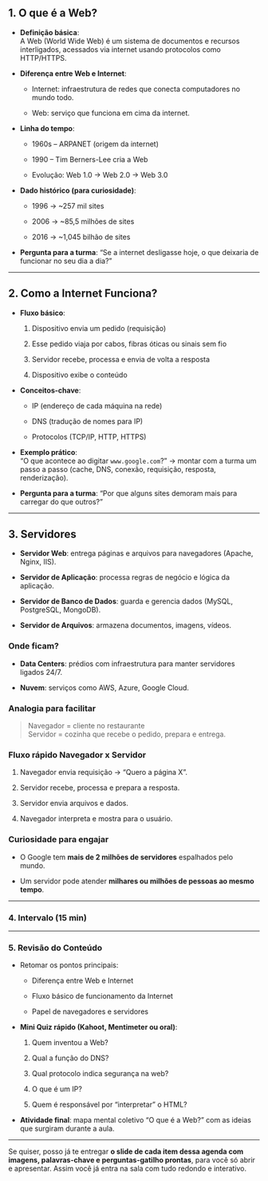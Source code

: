 ## **1. O que é a Web?**

- **Definição básica**:  
    A Web (World Wide Web) é um sistema de documentos e recursos interligados, acessados via internet usando protocolos como HTTP/HTTPS.
    
- **Diferença entre Web e Internet**:
    
    - Internet: infraestrutura de redes que conecta computadores no mundo todo.
        
    - Web: serviço que funciona em cima da internet.
        
- **Linha do tempo**:
    
    - 1960s – ARPANET (origem da internet)
        
    - 1990 – Tim Berners-Lee cria a Web
        
    - Evolução: Web 1.0 → Web 2.0 → Web 3.0
        
- **Dado histórico (para curiosidade)**:
    
    - 1996 → ~257 mil sites
        
    - 2006 → ~85,5 milhões de sites
        
    - 2016 → ~1,045 bilhão de sites
        
- **Pergunta para a turma**: “Se a internet desligasse hoje, o que deixaria de funcionar no seu dia a dia?”
    

---

## **2. Como a Internet Funciona?**

- **Fluxo básico**:
    
    1. Dispositivo envia um pedido (requisição)
        
    2. Esse pedido viaja por cabos, fibras óticas ou sinais sem fio
        
    3. Servidor recebe, processa e envia de volta a resposta
        
    4. Dispositivo exibe o conteúdo
        
- **Conceitos-chave**:
    
    - IP (endereço de cada máquina na rede)
        
    - DNS (tradução de nomes para IP)
        
    - Protocolos (TCP/IP, HTTP, HTTPS)
        
- **Exemplo prático**:  
    “O que acontece ao digitar `www.google.com`?” → montar com a turma um passo a passo (cache, DNS, conexão, requisição, resposta, renderização).
    
- **Pergunta para a turma**: “Por que alguns sites demoram mais para carregar do que outros?”
    

---

## **3. Servidores**

- **Servidor Web**: entrega páginas e arquivos para navegadores (Apache, Nginx, IIS).
    
- **Servidor de Aplicação**: processa regras de negócio e lógica da aplicação.
    
- **Servidor de Banco de Dados**: guarda e gerencia dados (MySQL, PostgreSQL, MongoDB).
    
- **Servidor de Arquivos**: armazena documentos, imagens, vídeos.
    
### **Onde ficam?**

- **Data Centers**: prédios com infraestrutura para manter servidores ligados 24/7.
    
- **Nuvem**: serviços como AWS, Azure, Google Cloud.
    

### **Analogia para facilitar**

> Navegador = cliente no restaurante  
> Servidor = cozinha que recebe o pedido, prepara e entrega.


### **Fluxo rápido Navegador x Servidor**

1. Navegador envia requisição → “Quero a página X”.
    
2. Servidor recebe, processa e prepara a resposta.
    
3. Servidor envia arquivos e dados.
    
4. Navegador interpreta e mostra para o usuário.
    

### **Curiosidade para engajar**

- O Google tem **mais de 2 milhões de servidores** espalhados pelo mundo.
    
- Um servidor pode atender **milhares ou milhões de pessoas ao mesmo tempo**.
    


---

### **4. Intervalo (15 min)**

---

### **5. Revisão do Conteúdo**

- Retomar os pontos principais:
    
    - Diferença entre Web e Internet
        
    - Fluxo básico de funcionamento da Internet
        
    - Papel de navegadores e servidores
        
- **Mini Quiz rápido (Kahoot, Mentimeter ou oral)**:
    
    1. Quem inventou a Web?
        
    2. Qual a função do DNS?
        
    3. Qual protocolo indica segurança na web?
        
    4. O que é um IP?
        
    5. Quem é responsável por “interpretar” o HTML?
        
- **Atividade final**: mapa mental coletivo “O que é a Web?” com as ideias que surgiram durante a aula.
    

---

Se quiser, posso já te entregar **o slide de cada item dessa agenda com imagens, palavras-chave e perguntas-gatilho prontas**, para você só abrir e apresentar. Assim você já entra na sala com tudo redondo e interativo.